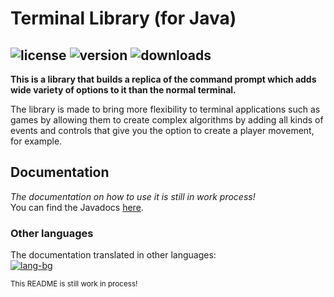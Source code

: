 # Terminal Library (for Java)
![license](https://img.shields.io/github/license/TMG8047KG/Terminal-Lib?style=flat-square&color=brightgreen)
![version](https://img.shields.io/github/v/release/TMG8047KG/Terminal-Lib?include_prereleases&style=flat-square&color=blue)
![downloads](https://img.shields.io/github/downloads/TMG8047KG/Terminal-Lib/total?style=flat-square&color=blueviolet)
---
**This is a library that builds a replica of the command prompt which adds wide variety of options to it than the normal terminal.**

<p>The library is made to bring more flexibility to terminal applications such as games by allowing them to create complex algorithms 
by adding all kinds of events and controls that give you the option to create a player movement, for example.</p>

## Documentation
*The documentation on how to use it is still in work process!*<br>
You can find the Javadocs [here](https://tmg8047kg.github.io/Terminal-Lib/).
### Other languages
The documentation translated in other languages:<br>
[![lang-bg](https://img.shields.io/badge/lang-bg-brightgreen?style=flat-square)](https://github.com/TMG8047KG/Terminal-Lib/blob/master/README-bg.md)

<sub>This README is still work in process!</sub>
